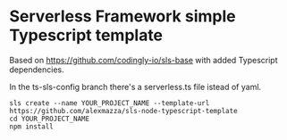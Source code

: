 # Serverless Framework simple Typescript template

Based on https://github.com/codingly-io/sls-base with added Typescript dependencies.

In the ts-sls-config branch there's a serverless.ts file istead of yaml.

```
sls create --name YOUR_PROJECT_NAME --template-url https://github.com/alexmazza/sls-node-typescript-template
cd YOUR_PROJECT_NAME
npm install
```